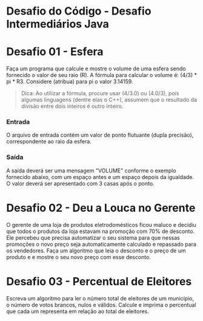 
# **Desafio do Código - Desafio Intermediários Java**

# Desafio 01 - Esfera
Faça um programa que calcule e mostre o volume de uma esfera sendo fornecido o valor de seu raio (R). A fórmula para calcular o volume é: (4/3) * pi * R3. Considere (atribua) para pi o valor 3.14159.
> Dica: Ao utilizar a fórmula, procure usar (4/3.0) ou (4.0/3), pois algumas linguagens (dentre elas o C++), assumem que o resultado da divisão entre dois inteiros é outro inteiro.

### **Entrada**
O arquivo de entrada contém um valor de ponto flutuante (dupla precisão), correspondente ao raio da esfera.

### **Saída**
A saída deverá ser uma mensagem "VOLUME" conforme o exemplo fornecido abaixo, com um espaço antes e um espaço depois da igualdade. O valor deverá ser apresentado com 3 casas após o ponto.

# Desafio 02 - Deu a Louca no Gerente
O gerente de uma loja de produtos eletrodomésticos ficou maluco e decidiu que todos o produtos da loja estavam na promoção com 70% de desconto. Ele percebeu que precisa automatizar o seu sistema para que nessas promoções o novo preço seja automaticamente calculado e repassado para os vendedores. Faça um algoritmo que leia o desconto e o preço de um produto e e mostre o seu novo preço com esse desconto.

# Desafio 03 - Percentual de Eleitores
Escreva um algoritmo para ler o número total de eleitores de um município, o número de votos brancos, nulos e válidos. Calcule e imprima o percentual que cada um representa em relação ao total de eleitores.
